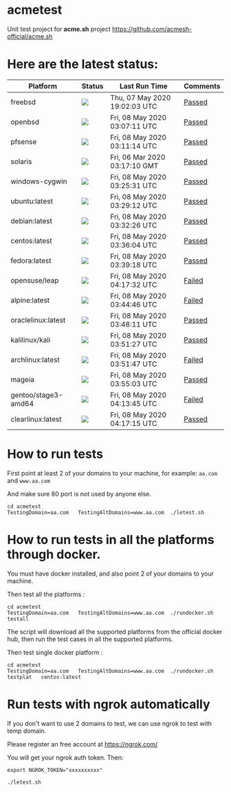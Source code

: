 # acmetest
Unit test project for **acme.sh** project https://github.com/acmesh-official/acme.sh



# Here are the latest status:

| Platform | Status| Last Run Time| Comments|
-----------|-------|--------------|---------|
|freebsd| ![](https://acmesh-official.github.io/acmetest/status/freebsd.svg?1588878123)| Thu, 07 May 2020 19:02:03 UTC| [Passed](https://github.com/acmesh-official/acmetest/blob/master/logs/freebsd.out) |
|openbsd| ![](https://acmesh-official.github.io/acmetest/status/openbsd.svg?1588907231)| Fri, 08 May 2020 03:07:11 UTC| [Passed](https://github.com/acmesh-official/acmetest/blob/master/logs/openbsd.out) |
|pfsense| ![](https://acmesh-official.github.io/acmetest/status/pfsense.svg?1588907474)| Fri, 08 May 2020 03:11:14 UTC| [Passed](https://github.com/acmesh-official/acmetest/blob/master/logs/pfsense.out) |
|solaris| ![](https://acmesh-official.github.io/acmetest/status/solaris.svg?1583464630)| Fri, 06 Mar 2020 03:17:10 GMT| [Passed](https://github.com/acmesh-official/acmetest/blob/master/logs/solaris.out) |
|windows-cygwin| ![](https://acmesh-official.github.io/acmetest/status/windows-cygwin.svg?1588908331)| Fri, 08 May 2020 03:25:31 UTC| [Passed](https://github.com/acmesh-official/acmetest/blob/master/logs/windows-cygwin.out) |
|ubuntu:latest| ![](https://acmesh-official.github.io/acmetest/status/ubuntu-latest.svg?1588908552)| Fri, 08 May 2020 03:29:12 UTC| [Passed](https://github.com/acmesh-official/acmetest/blob/master/logs/ubuntu-latest.out) |
|debian:latest| ![](https://acmesh-official.github.io/acmetest/status/debian-latest.svg?1588908746)| Fri, 08 May 2020 03:32:26 UTC| [Passed](https://github.com/acmesh-official/acmetest/blob/master/logs/debian-latest.out) |
|centos:latest| ![](https://acmesh-official.github.io/acmetest/status/centos-latest.svg?1588908964)| Fri, 08 May 2020 03:36:04 UTC| [Passed](https://github.com/acmesh-official/acmetest/blob/master/logs/centos-latest.out) |
|fedora:latest| ![](https://acmesh-official.github.io/acmetest/status/fedora-latest.svg?1588909158)| Fri, 08 May 2020 03:39:18 UTC| [Passed](https://github.com/acmesh-official/acmetest/blob/master/logs/fedora-latest.out) |
|opensuse/leap| ![](https://acmesh-official.github.io/acmetest/status/opensuse-leap.svg?1588911452)| Fri, 08 May 2020 04:17:32 UTC| [Failed](https://github.com/acmesh-official/acmetest/blob/master/logs/opensuse-leap.out) |
|alpine:latest| ![](https://acmesh-official.github.io/acmetest/status/alpine-latest.svg?1588909486)| Fri, 08 May 2020 03:44:46 UTC| [Failed](https://github.com/acmesh-official/acmetest/blob/master/logs/alpine-latest.out) |
|oraclelinux:latest| ![](https://acmesh-official.github.io/acmetest/status/oraclelinux-latest.svg?1588909691)| Fri, 08 May 2020 03:48:11 UTC| [Passed](https://github.com/acmesh-official/acmetest/blob/master/logs/oraclelinux-latest.out) |
|kalilinux/kali| ![](https://acmesh-official.github.io/acmetest/status/kalilinux-kali.svg?1588909887)| Fri, 08 May 2020 03:51:27 UTC| [Passed](https://github.com/acmesh-official/acmetest/blob/master/logs/kalilinux-kali.out) |
|archlinux:latest| ![](https://acmesh-official.github.io/acmetest/status/archlinux-latest.svg?1588909907)| Fri, 08 May 2020 03:51:47 UTC| [Failed](https://github.com/acmesh-official/acmetest/blob/master/logs/archlinux-latest.out) |
|mageia| ![](https://acmesh-official.github.io/acmetest/status/mageia.svg?1588910103)| Fri, 08 May 2020 03:55:03 UTC| [Passed](https://github.com/acmesh-official/acmetest/blob/master/logs/mageia.out) |
|gentoo/stage3-amd64| ![](https://acmesh-official.github.io/acmetest/status/gentoo-stage3-amd64.svg?1588911225)| Fri, 08 May 2020 04:13:45 UTC| [Failed](https://github.com/acmesh-official/acmetest/blob/master/logs/gentoo-stage3-amd64.out) |
|clearlinux:latest| ![](https://acmesh-official.github.io/acmetest/status/clearlinux-latest.svg?1588911435)| Fri, 08 May 2020 04:17:15 UTC| [Passed](https://github.com/acmesh-official/acmetest/blob/master/logs/clearlinux-latest.out) |

# How to run tests

First point at least 2 of your domains to your machine, 
for example: `aa.com` and `www.aa.com`

And make sure 80 port is not used by anyone else.

```
cd acmetest
TestingDomain=aa.com   TestingAltDomains=www.aa.com  ./letest.sh
```

# How to run tests in all the platforms through docker.

You must have docker installed, and also point 2 of your domains to your machine.

Then test all the platforms :

```
cd acmetest
TestingDomain=aa.com   TestingAltDomains=www.aa.com  ./rundocker.sh  testall
```

The script will download all the supported platforms from the official docker hub, then run the test cases in all the supported platforms.

Then test single docker platform :

```
cd acmetest
TestingDomain=aa.com   TestingAltDomains=www.aa.com  ./rundocker.sh  testplat   centos:latest
```

# Run tests with ngrok automatically

If you don't want to use 2 domains to test, we can use ngrok to test with temp domain.

Please register an free account at https://ngrok.com/

You will get your ngrok auth token.  Then:

```
export NGROK_TOKEN="xxxxxxxxxx"

./letest.sh

```








